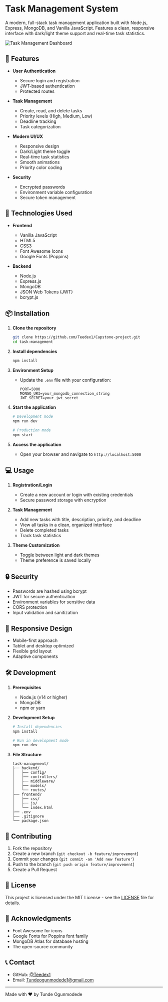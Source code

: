 # Task Management System

A modern, full-stack task management application built with Node.js, Express, MongoDB, and Vanilla JavaScript. Features a clean, responsive interface with dark/light theme support and real-time task statistics.

![Task Management Dashboard](https://i.imgur.com/your-screenshot.png)

## 🌟 Features

- **User Authentication**
  - Secure login and registration
  - JWT-based authentication
  - Protected routes

- **Task Management**
  - Create, read, and delete tasks
  - Priority levels (High, Medium, Low)
  - Deadline tracking
  - Task categorization

- **Modern UI/UX**
  - Responsive design
  - Dark/Light theme toggle
  - Real-time task statistics
  - Smooth animations
  - Priority color coding

- **Security**
  - Encrypted passwords
  - Environment variable configuration
  - Secure token management

## 🚀 Technologies Used

- **Frontend**
  - Vanilla JavaScript
  - HTML5
  - CSS3
  - Font Awesome Icons
  - Google Fonts (Poppins)

- **Backend**
  - Node.js
  - Express.js
  - MongoDB
  - JSON Web Tokens (JWT)
  - bcrypt.js

## 📦 Installation

1. **Clone the repository**
   ```bash
   git clone https://github.com/Teedex1/Capstone-project.git
   cd task-management
   ```

2. **Install dependencies**
   ```bash
   npm install
   ```

3. **Environment Setup**
   
   - Update the `.env` file with your configuration:
     ```env
     PORT=5000
     MONGO_URI=your_mongodb_connection_string
     JWT_SECRET=your_jwt_secret
     ```

4. **Start the application**
   ```bash
   # Development mode
   npm run dev

   # Production mode
   npm start
   ```

5. **Access the application**
   - Open your browser and navigate to `http://localhost:5000`

## 💻 Usage

1. **Registration/Login**
   - Create a new account or login with existing credentials
   - Secure password storage with encryption

2. **Task Management**
   - Add new tasks with title, description, priority, and deadline
   - View all tasks in a clean, organized interface
   - Delete completed tasks
   - Track task statistics

3. **Theme Customization**
   - Toggle between light and dark themes
   - Theme preference is saved locally

## 🔒 Security

- Passwords are hashed using bcrypt
- JWT for secure authentication
- Environment variables for sensitive data
- CORS protection
- Input validation and sanitization

## 📱 Responsive Design

- Mobile-first approach
- Tablet and desktop optimized
- Flexible grid layout
- Adaptive components

## 🛠️ Development

1. **Prerequisites**
   - Node.js (v14 or higher)
   - MongoDB
   - npm or yarn

2. **Development Setup**
   ```bash
   # Install dependencies
   npm install

   # Run in development mode
   npm run dev
   ```

3. **File Structure**
   ```
   task-management/
   ├── backend/
   │   ├── config/
   │   ├── controllers/
   │   ├── middleware/
   │   ├── models/
   │   └── routes/
   ├── frontend/
   │   ├── css/
   │   ├── js/
   │   └── index.html
   ├── .env
   ├── .gitignore
   └── package.json
   ```

## 🤝 Contributing

1. Fork the repository
2. Create a new branch (`git checkout -b feature/improvement`)
3. Commit your changes (`git commit -am 'Add new feature'`)
4. Push to the branch (`git push origin feature/improvement`)
5. Create a Pull Request

## 📄 License

This project is licensed under the MIT License - see the [LICENSE](LICENSE) file for details.

## 👏 Acknowledgments

- Font Awesome for icons
- Google Fonts for Poppins font family
- MongoDB Atlas for database hosting
- The open-source community

## 📞 Contact

- GitHub: [@Teedex1](https://github.com/teedex1)
- Email: Tundeogunmodede1@gmail.com

---

Made with ❤️ by Tunde Ogunmodede
